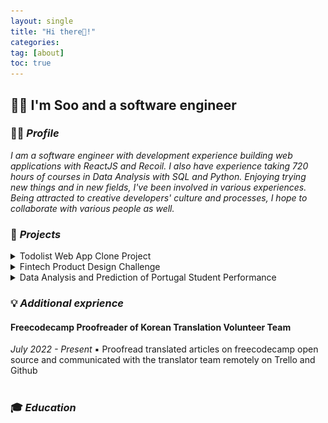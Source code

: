 ```yaml
---
layout: single
title: "Hi there👋!"
categories:
tag: [about]
toc: true
---
```


## 👩‍💻 I'm Soo and a software engineer

### 🙋‍♀️ _Profile_

<i>I am a software engineer with development experience building web applications with ReactJS and Recoil. I also have experience taking 720 hours of courses in Data Analysis with SQL and Python. Enjoying trying new things and in new fields, I've been involved in various experiences. Being attracted to creative developers' culture and processes, I hope to collaborate with various people as well.</i>

### 🚀 _Projects_

<details>
      <summary>Todolist Web App Clone Project</summary> 
      <i>December 2021 - Present</i> <br>
      <br>
      <i>▪ Developed front-end user experience using React JS, Recoil, Material UI, and REST APIs<br>
      ▪ Built app with React and while managing State through Asynchronous Recoil Atom<br>
      ▪ Analyzed the target application's structure to clone<br></i> <br>
      <img src="../images/2022-07-27-first/todoclone.gif"> <br>
      <br>
</details>
<details>
      <summary>Fintech Product Design Challenge</summary>
      <i>June 2021 - August 2021</i> <br>
      <br>
      <i>▪ Designed an idea, showing investment information and its correlation between social network service analysis and stock price<br>
      ▪ Conducted interviews and carried out paper research on 100 target users<br>
      ▪ Selected as a 15-team finalist and won $1,000 budget for the service idea<br></i> <br>
      <img src="../images/2022-07-27-first/Untitled (1).png"> <br>
      <br>
</details>
<details>
      <summary>Data Analysis and Prediction of Portugal Student Performance</summary>
      <i>October 2021 - November 2021</i> <br>
      <br>
      <i>▪ Analyzed the main variables that affect students' grades to identify better variable combinations<br>
      ▪ Used machine learning with Random Forest Model of scikit-learn in Python<br>
      ▪ Searched related research and papers to analyze given data set<br></i> <br>
      <br>
</details>

### 💡 _Additional exprience_

#### Freecodecamp Proofreader of Korean Translation Volunteer Team

_July 2022 - Present_
▪ Proofread translated articles on freecodecamp open source and communicated with the translator team remotely on Trello and Github<br>
<br>

### 🎓 _Education_

<br>
